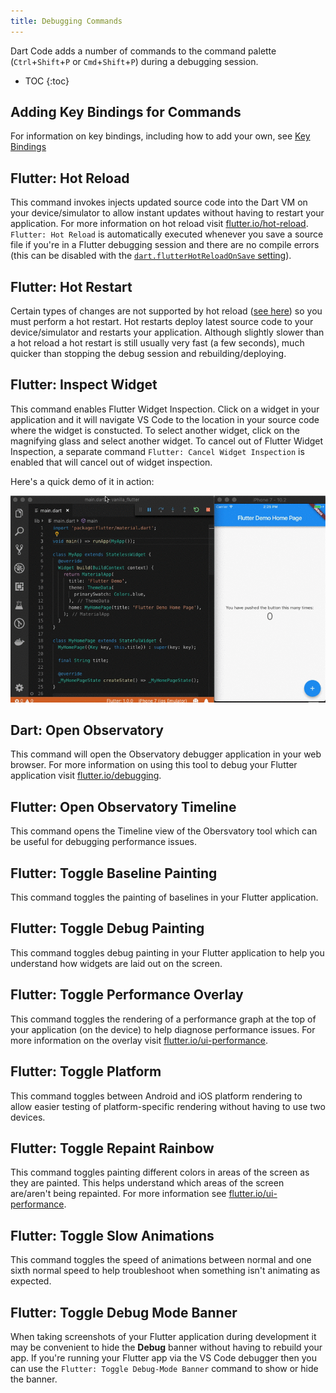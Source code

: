 ```yaml
---
title: Debugging Commands
---
```


<!-- TODO: Add a validation script that compares master package.json to this list -->

Dart Code adds a number of commands to the command palette (`Ctrl`+`Shift`+`P` or `Cmd`+`Shift`+`P`) during a debugging session.

* TOC
{:toc}

## Adding Key Bindings for Commands

For information on key bindings, including how to add your own, see [Key Bindings](/docs/key-bindings/)

## Flutter: Hot Reload

This command invokes injects updated source code into the Dart VM on your device/simulator to allow instant updates without having to restart your application. For more information on hot reload visit [flutter.io/hot-reload](https://flutter.io/hot-reload/). `Flutter: Hot Reload` is automatically executed whenever you save a source file if you're in a Flutter debugging session and there are no compile errors (this can be disabled with the [`dart.flutterHotReloadOnSave` setting](/docs/settings/#dartflutterhotreloadonsave)).

## Flutter: Hot Restart

Certain types of changes are not supported by hot reload ([see here](https://flutter.io/hot-reload/#limitations)) so you must perform a hot restart. Hot restarts deploy latest source code to your device/simulator and restarts your application. Although slightly slower than a hot reload a hot restart is still usually very fast (a few seconds), much quicker than stopping the debug session and rebuilding/deploying.

## Flutter: Inspect Widget

This command enables Flutter Widget Inspection.   Click on a widget in your application and it will navigate VS Code to the location in your source code where the widget is constucted.   To select another widget, click on the magnifying glass and select another widget.    To cancel out of Flutter  Widget Inspection, a separate command `Flutter: Cancel Widget Inspection` is enabled that will cancel out of widget inspection.

Here's a quick demo of it in action:

<img src="/images/demo/flutter-inspect.gif" />

## Dart: Open Observatory

This command will open the Observatory debugger application in your web browser. For more information on using this tool to debug your Flutter application visit [flutter.io/debugging](https://flutter.io/debugging/#dart-observatory-statement-level-single-stepping-debugger-and-profiler).

## Flutter: Open Observatory Timeline

This command opens the Timeline view of the Obersvatory tool which can be useful for debugging performance issues.

## Flutter: Toggle Baseline Painting

This command toggles the painting of baselines in your Flutter application.

## Flutter: Toggle Debug Painting

This command toggles debug painting in your Flutter application to help you understand how widgets are laid out on the screen.

## Flutter: Toggle Performance Overlay

This command toggles the rendering of a performance graph at the top of your application (on the device) to help diagnose performance issues. For more information on the overlay visit [flutter.io/ui-performance](https://flutter.io/ui-performance/#the-performance-overlay).

## Flutter: Toggle Platform

This command toggles between Android and iOS platform rendering to allow easier testing of platform-specific rendering without having to use two devices.

## Flutter: Toggle Repaint Rainbow

This command toggles painting different colors in areas of the screen as they are painted. This helps understand which areas of the screen are/aren't being repainted. For more information see [flutter.io/ui-performance](https://flutter.io/ui-performance/#debug-flags).

## Flutter: Toggle Slow Animations

This command toggles the speed of animations between normal and one sixth normal speed to help troubleshoot when something isn't animating as expected.

## Flutter: Toggle Debug Mode Banner

When taking screenshots of your Flutter application during development it may be convenient to hide the **Debug** banner without having to rebuild your app. If you're running your Flutter app via the VS Code debugger then you can use the `Flutter: Toggle Debug-Mode Banner` command to show or hide the banner.

<!-- TODO: SCREENSHOT -->
